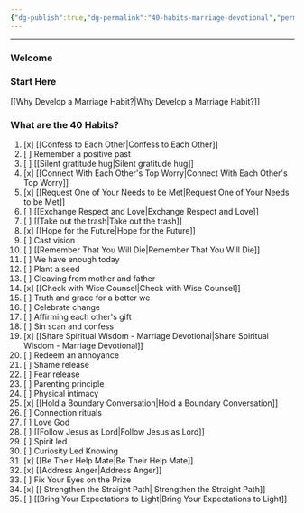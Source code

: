 ```yaml
---
{"dg-publish":true,"dg-permalink":"40-habits-marriage-devotional","permalink":"/40-habits-marriage-devotional/","metatags":{"description":"some description","og:image":"https://example.com/someimage.png"},"tags":["gardenEntry"],"created":"","updated":""}
---
```


---
### Welcome


### Start Here
[[Why Develop a Marriage Habit?\|Why Develop a Marriage Habit?]]



### What are the 40 Habits?
<div class="convertful-202420"></div>

1. [x] [[Confess to Each Other\|Confess to Each Other]]
2. [ ] Remember a positive past
3. [ ] [[Silent gratitude hug\|Silent gratitude hug]]
4. [x] [[Connect With Each Other's Top Worry\|Connect With Each Other's Top Worry]]
5. [x] [[Request One of Your Needs to be Met\|Request One of Your Needs to be Met]]
6. [ ] [[Exchange Respect and Love\|Exchange Respect and Love]]
7. [ ] [[Take out the trash\|Take out the trash]]
8. [x] [[Hope for the Future\|Hope for the Future]]
9. [ ] Cast vision
10. [ ] [[Remember That You Will Die\|Remember That You Will Die]]
11. [ ] We have enough today
12. [ ] Plant a seed
13. [ ] Cleaving from mother and father
14. [x] [[Check with Wise Counsel\|Check with Wise Counsel]]
15. [ ] Truth and grace for a better we
16. [ ] Celebrate change
17. [ ] Affirming each other's gift
18. [ ] Sin scan and confess
19. [x] [[Share Spiritual Wisdom - Marriage Devotional\|Share Spiritual Wisdom - Marriage Devotional]]
20. [ ] Redeem an annoyance
21. [ ] Shame release
22. [ ] Fear release
23. [ ] Parenting principle
24. [ ] Physical intimacy
25. [x] [[Hold a Boundary Conversation\|Hold a Boundary Conversation]]
26. [ ] Connection rituals
27. [ ] Love God
28. [ ] [[Follow Jesus as Lord\|Follow Jesus as Lord]]
29. [ ] Spirit led
30. [ ] Curiosity Led Knowing
31. [x] [[Be Their Help Mate\|Be Their Help Mate]]
32. [x] [[Address Anger\|Address Anger]]
33. [ ] Fix Your Eyes on the Prize
34. [x] [[ Strengthen the Straight Path\| Strengthen the Straight Path]]
35. [ ] [[Bring Your Expectations to Light\|Bring Your Expectations to Light]]


